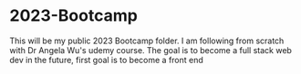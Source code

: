 # 2023-Bootcamp

This will be my public 2023 Bootcamp folder. I am following from scratch with Dr Angela Wu's udemy course.
The goal is to become a full stack web dev in the future, first goal is to become a front end
